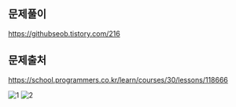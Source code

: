 ## 문제풀이
https://githubseob.tistory.com/216
## 문제출처
https://school.programmers.co.kr/learn/courses/30/lessons/118666

![1](https://github.com/GitHubSeob/Self_Study/assets/83795383/d24cbaa7-10cf-47ea-b5ca-9ef84803a811)
![2](https://github.com/GitHubSeob/Self_Study/assets/83795383/e02b819d-5ad4-49ac-8aec-8329ab42066a)

